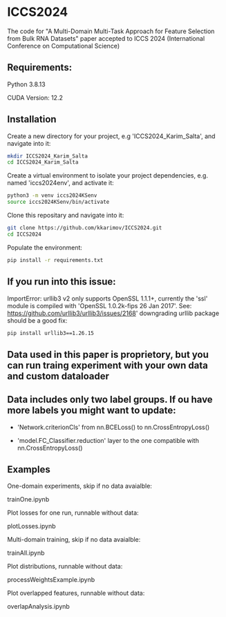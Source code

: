 # ICCS2024
The code for "A Multi-Domain Multi-Task Approach for Feature Selection from Bulk RNA Datasets" paper accepted to  ICCS 2024 (International Conference on Computational Science)

## Requirements:
Python 3.8.13

CUDA Version: 12.2

## Installation

Create a new directory for your project, e.g 'ICCS2024_Karim_Salta', and navigate into it:
```bash
mkdir ICCS2024_Karim_Salta
cd ICCS2024_Karim_Salta
```
Create a virtual environment to isolate your project dependencies, e.g. named 'iccs2024env', and activate it:
```bash
python3 -m venv iccs2024KSenv
source iccs2024KSenv/bin/activate
```
Clone this repositary and navigate into it:
```bash
git clone https://github.com/kkarimov/ICCS2024.git
cd ICCS2024
```
Populate the environment:
```bash
pip install -r requirements.txt
```
## If you run into this issue:
ImportError: urllib3 v2 only supports OpenSSL 1.1.1+, currently the 'ssl' module is compiled with 'OpenSSL 1.0.2k-fips  26 Jan 2017'. See: https://github.com/urllib3/urllib3/issues/2168' downgrading urllib package should be a good fix:
```bash
pip install urllib3==1.26.15
```

## Data used in this paper is proprietory, but you can run traing experiment with your own data and custom dataloader

## Data includes only two label groups. If ou have more labels you might want to update:

 - 'Network.criterionCls' from nn.BCELoss() to nn.CrossEntropyLoss()

 - 'model.FC_Classifier.reduction' layer to the one compatible with nn.CrossEntropyLoss()


## Examples

One-domain experiments, skip if no data avaialble:

trainOne.ipynb

Plot losses for one run, runnable without data:

plotLosses.ipynb

Multi-domain training, skip if no data avaialble:

trainAll.ipynb

Plot distributions, runnable without data:

processWeightsExample.ipynb

Plot overlapped features, runnable without data:

overlapAnalysis.ipynb
